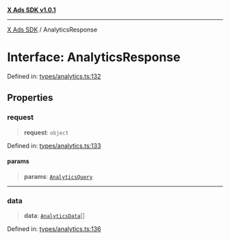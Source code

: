 [**X Ads SDK v1.0.1**](../README.md)

***

[X Ads SDK](../globals.md) / AnalyticsResponse

# Interface: AnalyticsResponse

Defined in: [types/analytics.ts:132](https://github.com/kage1020/x-ads-sdk/blob/main/src/types/analytics.ts#L132)

## Properties

### request

> **request**: `object`

Defined in: [types/analytics.ts:133](https://github.com/kage1020/x-ads-sdk/blob/main/src/types/analytics.ts#L133)

#### params

> **params**: [`AnalyticsQuery`](AnalyticsQuery.md)

***

### data

> **data**: [`AnalyticsData`](AnalyticsData.md)[]

Defined in: [types/analytics.ts:136](https://github.com/kage1020/x-ads-sdk/blob/main/src/types/analytics.ts#L136)
